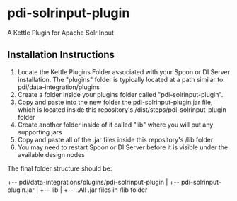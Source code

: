 # pdi-solrinput-plugin
A Kettle Plugin for Apache Solr Input

## Installation Instructions

1. Locate the Kettle Plugins Folder associated with your Spoon or DI Server installation. The "plugins" folder is typically located at a path similar to: pdi/data-integration/plugins
2. Create a folder inside your plugins folder called "pdi-solrinput-plugin".
3. Copy and paste into the new folder the pdi-solrinput-plugin.jar file, which is located inside this repository's /dist/steps/pdi-solrinput-plugin folder
4. Create another folder inside of it called "lib" where you will put any supporting jars
5. Copy and paste all of the .jar files inside this repository's /lib folder
6. You may need to restart Spoon or DI Server before it is visible under the available design nodes

The final folder structure should be:

+-- pdi/data-integrations/plugins/pdi-solrinput-plugin
|   +-- pdi-solrinput-plugin.jar
|   +-- lib
|       +-- ..All .jar files in /lib folder

